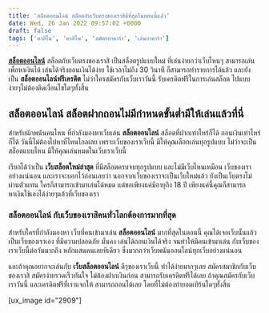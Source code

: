 ```yaml
---
title: 'สล็อตออนไลน์ สล็อตกับเว็บตรงของเราสิดีที่สุดในตอนนี้แล้ว'
date: Wed, 26 Jan 2022 09:57:02 +0000
draft: false
tags: ['คาสิโน', 'คาสิโน', 'สมัครบาคาร่า', 'เล่นบาคาร่า']
---
```


**[สล็อตออนไลน์](/archives/)** สล็อตกับเว็บตรงของเราสิ เป็นสล็อตรูปแบบใหม่ ที่เล่นง่ายกว่าเว็บไหนๆ สามารถเล่นเพื่อหาเงินได้ เล่นได้จริงถอนเงินได้ง่าย ใช้เวลาไม่ถึง 30 วินาที ก็สามารถทำรายการได้แล้ว และยังเป็น **สล็อตออนไลน์ฟรีเครดิต** ไม่ว่าใครสมัครกับเว็บเราวันนี้ รับเครดิตฟรีในการเล่นสล็อต ไปแบบง่ายๆไม่ต้องติดเงื่อนไขใดๆทั้งสิ้น

**สล็อตออนไลน์ สล็อตฝากถอนไม่มีกำหนดขั้นต่ำมีให้เล่นแล้วที่นี่**
----------------------------------------------------------------

สำหรับนักพนันคนไหน ที่กำลังมองหาเว็บเล่น **สล็อตออนไลน์** สล็อตที่ฝากเท่าไหร่ก็ได้ ถอนเงินเท่าไหร่ก็ได้ วันนี้ไม่ต้องไปหาที่ไหนไกลเลย เพราะเว็บของเราเว็บนี้ มีให้คุณเลือกเล่นทุกรูปแบบ ไม่ว่าจะเป็นสล็อตแบบไหน มีให้คุณเล่นหมดในเว็บเราเว็บนี้

เรียกได้ว่าเป็น **เว็บสล็อตใหม่ล่าสุด** ที่มีสล็อตครบจบทุกรูปแบบ และไม่มีเว็บไหนเหมือน เว็บของเราอย่างแน่นอน และเราจะบอกไว้ก่อนเลยว่า นอกจากเว็บของเราจะเป็นเว็บใหม่แล้ว ยังเป็นเว็บตรงไม่ผ่านตัวแทน ใครก็สามารถเข้ามาเล่นได้หมด แต่ขอเพียงแค่มีอายุถึง 18 ปี เพียงแค่นี้คุณก็สามารถ หาเงินใช้เองได้ง่ายๆแล้วที่เว็บของเรา

### **สล็อตออนไลน์ กับเว็บของเราสิคนทั่วโลกต้องการมากที่สุด**

สำหรับใครที่กำลังมองหา เว็บที่คนเข้ามาเล่น **สล็อตออนไลน์** มากที่สุดในตอนนี้ คุณได้เจอเว็บนั้นแล้ว เป็นเว็บของเราเอง ที่มีความปลอดภัย มั่นคง เล่นได้ถอนเงินได้จริง จนทำให้มีคนเข้ามาเล่น กับเว็บของเราเว็บนี้ต่อวันมากถึง หลักแสนคนเลยทีเดียว ซึ่งมากกว่าเว็บพนันออนไลน์ทุกเว็บอย่างแน่นอน

และถ้าคุณอยากจะเล่นกับ **เว็บสล็อตออนไลน์** ดีๆของเราเว็บนี้ ทำได้ง่ายมากๆเลย สมัครสมาชิกกับเว็บของเราสิ สมัครง่ายรวดเร็วทันใจ ไม่ต้องฝากเงินก่อน สามารถรับเครดิตฟรีได้เลย ถ้าคุณสมัครกับเว็บเราวันนี้ และเครดิตฟรีที่เราแจกให้ สามารถถอนได้เลย โดยที่ไม่ต้องทำยอดเทิร์นใดๆทั้งสิ้น

\[ux\_image id="2909"\]